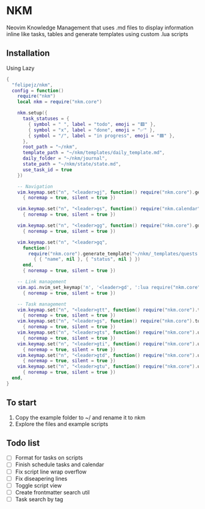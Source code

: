 # NKM

Neovim Knowledge Management that uses .md files to display information inline like tasks, tables and generate templates using custom .lua scripts

## Installation

Using Lazy

```lua
{
  "felipejz/nkm",
  config = function()
    require("nkm")
    local nkm = require("nkm.core")

    nkm.setup({
      task_statuses = {
        { symbol = " ", label = "todo", emoji = "🟥" },
        { symbol = "x", label = "done", emoji = "✅" },
        { symbol = "/", label = "in progress", emoji = "🟦" },
      },
      root_path = "~/nkm",
      template_path = "~/nkm/templates/daily_template.md",
      daily_folder = "~/nkm/journal",
      state_path = "~/nkm/state/state.md",
      use_task_id = true
    })

    -- Navigation
    vim.keymap.set("n", "<leader>gj", function() require("nkm.core").generate_daily() end,
      { noremap = true, silent = true })

    vim.keymap.set("n", "<leader>gs", function() require("nkm.calendar").open() end,
      { noremap = true, silent = true })

    vim.keymap.set("n", "<leader>gg", function() require("nkm.core").go_to_link("~/nkm/dashboard.md") end,
      { noremap = true, silent = true })

    vim.keymap.set("n", "<leader>gq",
      function()
        require("nkm.core").generate_template("~/nkm/_templates/quests.md", "~/nkm/quests",
          { { "name", nil }, { "status", nil } })
      end,
      { noremap = true, silent = true })

    -- Link management
    vim.api.nvim_set_keymap('n', '<leader>gd', ':lua require("nkm.core").go_to_link()<CR>',
      { noremap = true, silent = true })

    -- Task management
    vim.keymap.set("n", "<leader>gtt", function() require("nkm.core").toggle_task() end,
      { noremap = true, silent = true })
    vim.keymap.set("n", "<leader>gs", function() require("nkm.core").toggle_task(nil, nil, "s") end,
      { noremap = true, silent = true })
    vim.keymap.set("n", "<leader>gts", function() require("nkm.core").update_task("s") end,
      { noremap = true, silent = true })
    vim.keymap.set("n", "<leader>gti", function() require("nkm.core").update_task("/") end,
      { noremap = true, silent = true })
    vim.keymap.set("n", "<leader>gtd", function() require("nkm.core").update_task("x") end,
      { noremap = true, silent = true })
    vim.keymap.set("n", "<leader>gtu", function() require("nkm.core").update_task(" ") end,
      { noremap = true, silent = true })
  end,
}
```

## To start

1. Copy the example folder to ~/ and rename it to nkm
2. Explore the files and example scripts

## Todo list

- [ ] Format for tasks on scripts
- [ ] Finish schedule tasks and calendar
- [ ] Fix script line wrap overflow
- [ ] Fix diseapering lines
- [ ] Toggle script view
- [ ] Create frontmatter search util
- [ ] Task search by tag
